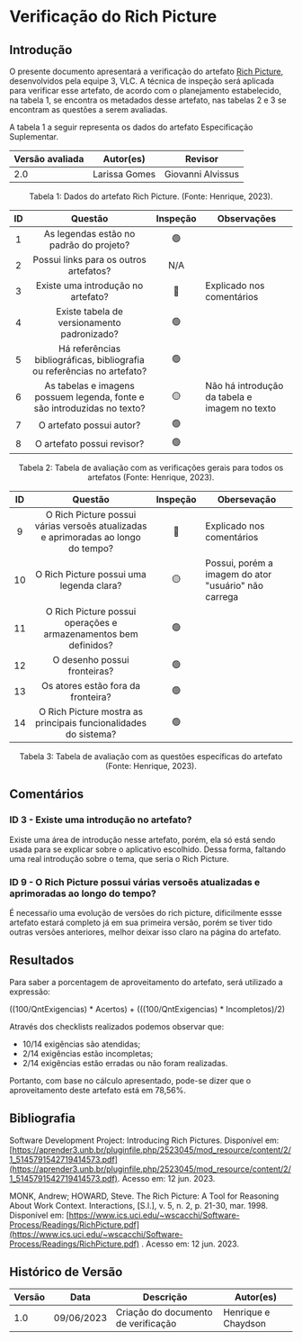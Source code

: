 # Verificação do Rich Picture

## Introdução

O presente documento apresentará a verificação do artefato [Rich Picture](https://requisitos-de-software.github.io/2023.1-VLC/#/planejamento/richpicture), desenvolvidos pela equipe 3, VLC. A técnica de inspeção será aplicada para verificar esse artefato, de acordo com o planejamento estabelecido, na tabela 1, se encontra os metadados desse artefato, nas tabelas 2 e 3 se encontram as questões a serem avaliadas.

A tabela 1 a seguir representa os dados do artefato Especificação Suplementar.

| Versão avaliada | Autor(es)     | Revisor           |
| ---------------- | ------------- | ----------------- |
| 2.0              | Larissa Gomes | Giovanni Alvissus |

<div style="text-align: center">
<p> Tabela 1: Dados do artefato Rich Picture. (Fonte: Henrique, 2023). </p>
</div>

| ID |                                   Questão                                   | Inspeção | Observações                                     |
| :-: | :---------------------------------------------------------------------------: | :--------: | ------------------------------------------------- |
| 1 |                   As legendas estão no padrão do projeto?                   |     🟢     |                                                   |
| 2 |                    Possui links para os outros artefatos?                    |    N/A    |                                                   |
| 3 |                     Existe uma introdução no artefato?                     |     🔴     | Explicado nos comentários                        |
| 4 |                  Existe tabela de versionamento padronizado?                  |     🟢     |                                                   |
| 5 | Há referências bibliográficas, bibliografia ou referências no artefato? |     🟢     |                                                   |
| 6 |   As tabelas e imagens possuem legenda, fonte e são introduzidas no texto?   |     🟡     | Não há introdução da tabela e imagem no texto |
| 7 |                           O artefato possui autor?                           |     🟢     |                                                   |
| 8 |                          O artefato possui revisor?                          |     🟢     |                                                   |

<div style="text-align: center">
<p> Tabela 2: Tabela de avaliação com as verificações gerais para todos os artefatos (Fonte: Henrique, 2023). </p>
</div>

| ID |                                      Questão                                      | Inspeção | Obersevação                                           |
| :-: | :---------------------------------------------------------------------------------: | :--------: | ------------------------------------------------------- |
| 9 | O Rich Picture possui várias versoẽs atualizadas e aprimoradas ao longo do tempo? |     🔴     | Explicado nos comentários                              |
| 10 |                      O Rich Picture possui uma legenda clara?                      |     🟡     | Possui, porém a imagem do ator "usuário" não carrega |
| 11 |          O Rich Picture possui operações e armazenamentos bem definidos?          |     🟢     |                                                         |
| 12 |                            O desenho possui fronteiras?                            |     🟢     |                                                         |
| 13 |                         Os atores estão fora da fronteira?                         |     🟢     |                                                         |
| 14 |           O Rich Picture mostra as principais funcionalidades do sistema?           |     🟢     |                                                         |

<div style="text-align: center">
<p> Tabela 3: Tabela de avaliação com as questões específicas do artefato (Fonte: Henrique, 2023). </p>
</div>

## Comentários

### ID 3 - Existe uma introdução no artefato?

Existe uma área de introdução nesse artefato, porém, ela só está sendo usada para se explicar sobre o aplicativo escolhido. Dessa forma, faltando uma real introdução sobre o tema, que seria o Rich Picture.

### ID 9 - O Rich Picture possui várias versoẽs atualizadas e aprimoradas ao longo do tempo?

É necessaŕio uma evolução de versões do rich picture, dificilmente essse artefato estará completo já em sua primeira versão, porém se tiver tido outras versões anteriores, melhor deixar isso claro na página do artefato.

## Resultados

Para saber a porcentagem de aproveitamento do artefato, será utilizado a expressão:

((100/QntExigencias) * Acertos) + (((100/QntExigencias) * Incompletos)/2)

Através dos checklists realizados podemos observar que:

* 10/14 exigências são atendidas;
* 2/14 exigências estão incompletas;
* 2/14 exigências estão erradas ou não foram realizadas.

Portanto, com base no cálculo apresentado, pode-se dizer que o aproveitamento deste artefato está em 78,56%.

## Bibliografia

 Software Development Project: Introducing Rich Pictures. Disponível em: [https://aprender3.unb.br/pluginfile.php/2523045/mod_resource/content/2/1_5145791542719414573.pdf](https://aprender3.unb.br/pluginfile.php/2523045/mod_resource/content/2/1_5145791542719414573.pdf). Acesso em: 12 jun. 2023.

 MONK, Andrew; HOWARD, Steve. The Rich Picture: A Tool for Reasoning About Work Context. Interactions, [S.l.], v. 5, n. 2, p. 21-30, mar. 1998. Disponível em: [https://www.ics.uci.edu/~wscacchi/Software-Process/Readings/RichPicture.pdf](https://www.ics.uci.edu/~wscacchi/Software-Process/Readings/RichPicture.pdf) . Acesso em: 12 jun. 2023.

## Histórico de Versão

| Versão | Data       | Descrição                             | Autor(es)           |
| ------- | ---------- | --------------------------------------- | ------------------- |
| 1.0     | 09/06/2023 | Criação do documento de verificação | Henrique e Chaydson |
